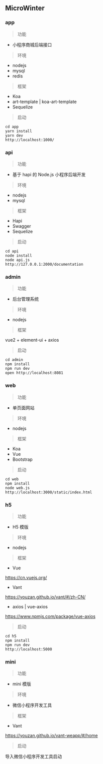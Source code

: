 ## MicroWinter


### app

>功能

- 小程序商城后端接口

>环境

- nodejs
- mysql
- redis

>框架

- Koa
- art-template | koa-art-template
- Sequelize

>启动

```shell
cd app
yarn install
yarn dev
http://localhost:1000/
```


### api

>功能

- 基于 hapi 的 Node.js 小程序后端开发

>环境

- nodejs
- mysql

>框架

- Hapi
- Swagger
- Sequelize

>启动

```shell
cd api
node install
node api.js
http://127.0.0.1:2000/documentation
```


### admin

>功能

- 后台管理系统

>环境

- nodejs

>框架

vue2 + element-ui + axios

>启动

```shell
cd admin
npm install
npm run dev
open http://localhost:8081
```


### web

>功能

- 单页面网站

>环境

- nodejs

>框架

- Koa
- Vue
- Bootstrap

>启动

```shell
cd web
npm install
node web.js
http://localhost:3000/static/index.html
```


### h5

>功能

- H5 模版

>环境

- nodejs

>框架

- Vue

https://cn.vuejs.org/

- Vant

https://youzan.github.io/vant/#/zh-CN/

- axios | vue-axios

https://www.npmjs.com/package/vue-axios

>启动

```shell
cd h5
npm install
npm run dev
http://localhost:5000
```


### mini

>功能

- mini 模版

>环境

- 微信小程序开发工具

>框架

- Vant

https://youzan.github.io/vant-weapp/#/home

>启动

导入微信小程序开发工具启动

